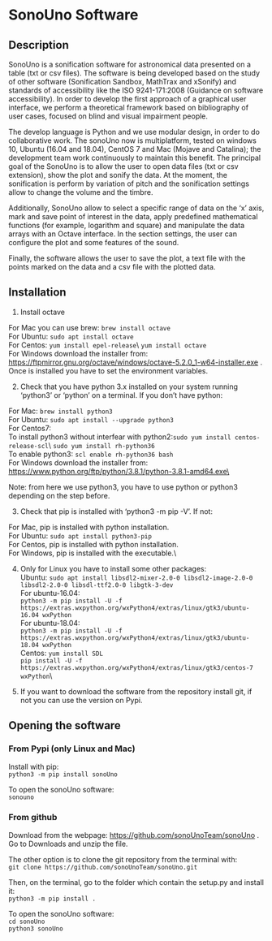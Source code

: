 # SonoUno Software

## Description

SonoUno is a sonification software for astronomical data presented on a table (txt or csv files). The software is being developed based on the study of other software (Sonification Sandbox, MathTrax and xSonify) and standards of accessibility like the ISO 9241-171:2008 (Guidance on software accessibility). In order to develop the first approach of a graphical user interface, we perform a theoretical framework based on bibliography of user cases, focused on blind and visual impairment people.

The develop language is Python and we use modular design, in order to do collaborative work. The sonoUno now is multiplatform, tested on windows 10, Ubuntu (16.04 and 18.04), CentOS 7 and Mac (Mojave and Catalina); the development team work continuously to maintain this benefit. The principal goal of the SonoUno is to allow the user to open data files (txt or csv extension), show the plot and sonify the data. At the moment, the sonification is perform by variation of pitch and the sonification settings allow to change the volume and the timbre.

Additionally, SonoUno allow to select a specific range of data on the ‘x’ axis, mark and save point of interest in the data, apply predefined mathematical functions (for example, logarithm and square) and manipulate the data arrays with an Octave interface. In the section settings, the user can configure the plot and some features of the sound.

Finally, the software allows the user to save the plot, a text file with the points marked on the data and a csv file with the plotted data.

## Installation

1.	Install octave

For Mac you can use brew: ```brew install octave```\
For Ubuntu: ```sudo apt install octave```\
For Centos: ```yum install epel-release```\ ```yum install octave```\
For Windows download the installer from: https://ftpmirror.gnu.org/octave/windows/octave-5.2.0_1-w64-installer.exe . Once is installed you have to set the environment variables.

2.	Check that you have python 3.x installed on your system running ‘python3’ or ‘python’ on a terminal. If you don’t have python:

For Mac: ```brew install python3```\
For Ubuntu: ```sudo apt install --upgrade python3```\
For Centos7: \
  To install python3 without interfear with python2:```sudo yum install centos-release-scl```\ ```sudo yum install rh-python36```\
  To enable python3: ```scl enable rh-python36 bash```\
For Windows download the installer from: https://www.python.org/ftp/python/3.8.1/python-3.8.1-amd64.exe\

Note: from here we use python3, you have to use python or python3 depending on the step before.

3.	Check that pip is installed with ‘python3 -m pip -V’. If not:

For Mac, pip is installed with python installation.\
For Ubuntu: ```sudo apt install python3-pip```\
For Centos, pip is installed with python installation.\
For Windows, pip is installed with the executable.\

4.  Only for Linux you have to install some other packages:\
Ubuntu: ```sudo apt install libsdl2-mixer-2.0-0 libsdl2-image-2.0-0 libsdl2-2.0-0 libsdl-ttf2.0-0 libgtk-3-dev```\
  For ubuntu-16.04:\
```python3 -m pip install -U -f https://extras.wxpython.org/wxPython4/extras/linux/gtk3/ubuntu-16.04 wxPython```\
  For ubuntu-18.04:\
```python3 -m pip install -U -f https://extras.wxpython.org/wxPython4/extras/linux/gtk3/ubuntu-18.04 wxPython```\
Centos: ```yum install SDL```\
```pip install -U -f https://extras.wxpython.org/wxPython4/extras/linux/gtk3/centos-7 wxPython```\

5.	If you want to download the software from the repository install git, if not you can use the version on Pypi.

## Opening the software

### From Pypi (only Linux and Mac)

Install with pip:\
```python3 -m pip install sonoUno```

To open the sonoUno software:\
```sonouno```

### From github

Download from the webpage: https://github.com/sonoUnoTeam/sonoUno . Go to Downloads and unzip the file.


The other option is to clone the git repository from the terminal with:\
```git clone https://github.com/sonoUnoTeam/sonoUno.git```

Then, on the terminal, go to the folder which contain the setup.py and install it:\
```python3 -m pip install .```

To open the sonoUno software:\
```cd sonoUno```\
```python3 sonoUno```
